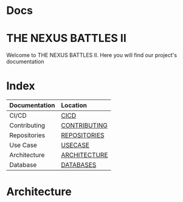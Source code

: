 # Docs

# THE NEXUS BATTLES II
Welcome to THE NEXUS BATTLES II. Here you will find our project's documentation

# Index
| Documentation   | Location            |
| :-------- | :-----------------| 
| CI/CD | [CICD](./Docs/CICD.md) |
| Contributing  | [CONTRIBUTING](./Docs/CONTRIBUTING.md) |
| Repositories | [REPOSITORIES](./Docs/REPOSITORIES.md) |
| Use Case | [USECASE](./Docs/USECASE.md) |
| Architecture | [ARCHITECTURE](./Assets/Architecture/) |
| Database | [DATABASES](./Assets/Databases/) |

# Architecture

